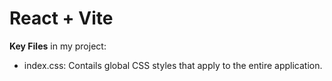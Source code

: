 # React + Vite

**Key Files** in my project:
- index.css: Contails global CSS styles that apply to the entire application.